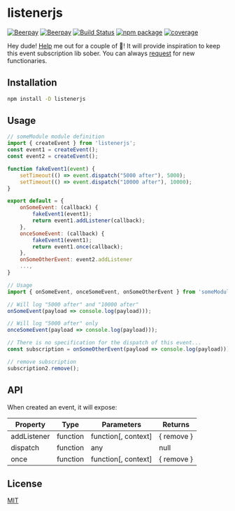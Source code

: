 # listenerjs 
[![Beerpay](https://beerpay.io/saribe/listenerjs/badge.svg?style=beer-square)](https://beerpay.io/saribe/listenerjs) [![Beerpay](https://beerpay.io/saribe/listenerjs/make-wish.svg?style=flat-square)](https://beerpay.io/saribe/listenerjs?focus=wish) [![Build Status](https://badgen.net/circleci/github/saribe/listenerjs)](https://circleci.com/gh/saribe/listenerjs) 
[![npm package](https://badgen.net/npm/v/listenerjs)](https://www.npmjs.com/package/listenerjs) 
[![coverage](https://badgen.net/codecov/c/github/saribe/listenerjs)](https://codecov.io/gh/saribe/listenerjs)

Hey dude! [Help](https://beerpay.io/saribe/listenerjs) me out for a couple of 🍻!
It will provide inspiration to keep this event subscription lib sober. You can always [request](https://beerpay.io/saribe/listenerjs?focus=wish) for new functionaries.


## Installation

```sh
npm install -D listenerjs
```

## Usage

```js
// someModule module definition
import { createEvent } from 'listenerjs';
const event1 = createEvent();
const event2 = createEvent();

function fakeEvent1(event) {
    setTimeout(() => event.dispatch("5000 after"), 5000);
    setTimeout(() => event.dispatch("10000 after"), 10000);
}

export default = {
    onSomeEvent: (callback) {
        fakeEvent1(event1);
        return event1.addListener(callback);
    },
    onceSomeEvent: (callback) {
        fakeEvent1(event1);
        return event1.once(callback);
    },
    onSomeOtherEvent: event2.addListener
    ...,
}

// Usage
import { onSomeEvent, onceSomeEvent, onSomeOtherEvent } from 'someModule';

// Will log "5000 after" and "10000 after"
onSomeEvent(payload => console.log(payload)));

// Will log "5000 after" only
onceSomeEvent(payload => console.log(payload)));

// There is no specification for the dispatch of this event...
const subscription = onSomeOtherEvent(payload => console.log(payload)));

// remove subscription
subscription2.remove();
```

## API

When created an event, it will expose:

 Property     | Type     | Parameters          | Returns      |
| ---------   | -------- |-------------------- | ------------ |
| addListener | function | function[, context] | { remove }   |
| dispatch    | function | any                 | null         |
| once        | function | function[, context] | { remove }   |


## License

[MIT](http://opensource.org/licenses/MIT)
